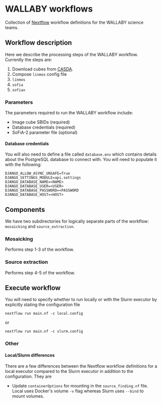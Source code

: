 # WALLABY workflows

Collection of [Nextflow](https://www.nextflow.io/) workflow definitions for the WALLABY science teams.

## Workflow description

Here we describe the processing steps of the WALLABY workflow. Currently the steps are:
 
1. Download cubes from [CASDA](https://data.csiro.au/collections/domain/casdaObservation/search/).
2. Compose `linmos` config file
3. `linmos`
4. `sofia`
5. `sofiax`

### Parameters

The parameters required to run the WALLABY workflow include:

* Image cube SBIDs (required)
* Database credentials (required)
* SoFiA-2 parameter file (optional)

#### Database credentials

You will also need to define a file called `database.env` which contains details about the PostgreSQL database to connect with. You will need to populate it with the following:

```
DJANGO_ALLOW_ASYNC_UNSAFE=True
DJANGO_SETTINGS_MODULE=api.settings
DJANGO_DATABASE_NAME=<NAME>
DJANGO_DATABASE_USER=<USER>
DJANGO_DATABASE_PASSWORD=<PASSWORD
DJANGO_DATABASE_HOST=<HOST>
```

## Components

We have two subdirectories for logically separate parts of the workflow: `mosaicking` and `source_extraction`. 

### Mosaicking

Performs step 1-3 of the workflow.

### Source extraction

Performs step 4-5 of the workflow.

## Execute workflow

You will need to specify whether to run locally or with the Slurm executor by explicitly stating the configuration file

```
nextflow run main.nf -c local.config
```

or

```
nextflow run main.nf -c slurm.config
```

### Other

#### Local/Slurm differences

There are a few differences between the Nextflow workflow definitions for a local executor compared to the Slurm executor in addition to the configuration. They are

* Update `containerOptions` for mounting in the `source_finding.nf` file. Local uses Docker's volume `-v` flag whereas Slurm uses `--bind` to mount volumes.
